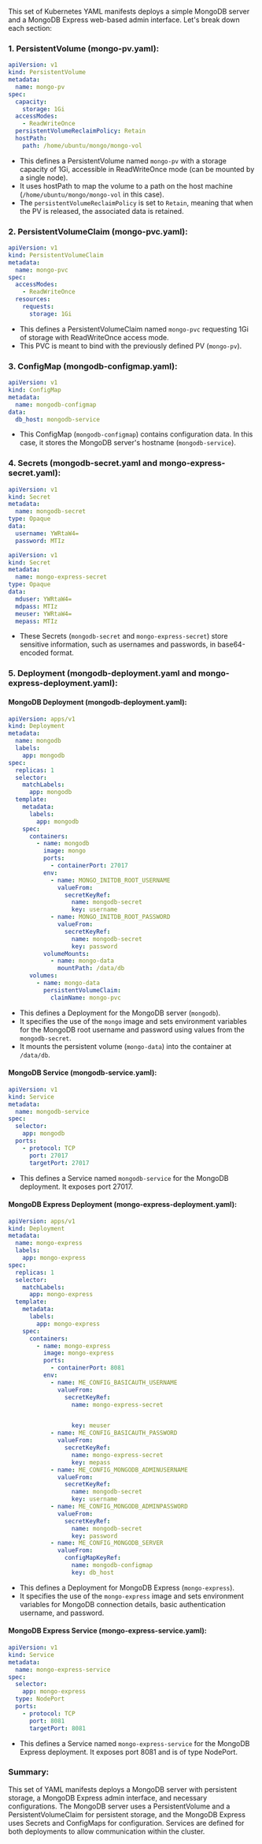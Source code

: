 This set of Kubernetes YAML manifests deploys a simple MongoDB server and a MongoDB Express web-based admin interface. Let's break down each section:

### 1. PersistentVolume (mongo-pv.yaml):

```yaml
apiVersion: v1
kind: PersistentVolume
metadata:
  name: mongo-pv
spec:
  capacity:
    storage: 1Gi
  accessModes:
    - ReadWriteOnce
  persistentVolumeReclaimPolicy: Retain
  hostPath:
    path: /home/ubuntu/mongo/mongo-vol
```

- This defines a PersistentVolume named `mongo-pv` with a storage capacity of 1Gi, accessible in ReadWriteOnce mode (can be mounted by a single node).
- It uses hostPath to map the volume to a path on the host machine (`/home/ubuntu/mongo/mongo-vol` in this case).
- The `persistentVolumeReclaimPolicy` is set to `Retain`, meaning that when the PV is released, the associated data is retained.

### 2. PersistentVolumeClaim (mongo-pvc.yaml):

```yaml
apiVersion: v1
kind: PersistentVolumeClaim
metadata:
  name: mongo-pvc
spec:
  accessModes:
    - ReadWriteOnce
  resources:
    requests:
      storage: 1Gi
```

- This defines a PersistentVolumeClaim named `mongo-pvc` requesting 1Gi of storage with ReadWriteOnce access mode.
- This PVC is meant to bind with the previously defined PV (`mongo-pv`).

### 3. ConfigMap (mongodb-configmap.yaml):

```yaml
apiVersion: v1
kind: ConfigMap
metadata:
  name: mongodb-configmap
data:
  db_host: mongodb-service
```

- This ConfigMap (`mongodb-configmap`) contains configuration data. In this case, it stores the MongoDB server's hostname (`mongodb-service`).

### 4. Secrets (mongodb-secret.yaml and mongo-express-secret.yaml):

```yaml
apiVersion: v1
kind: Secret
metadata:
  name: mongodb-secret
type: Opaque
data:
  username: YWRtaW4=
  password: MTIz

apiVersion: v1
kind: Secret
metadata:
  name: mongo-express-secret
type: Opaque
data:
  mduser: YWRtaW4=
  mdpass: MTIz
  meuser: YWRtaW4=
  mepass: MTIz
```

- These Secrets (`mongodb-secret` and `mongo-express-secret`) store sensitive information, such as usernames and passwords, in base64-encoded format.

### 5. Deployment (mongodb-deployment.yaml and mongo-express-deployment.yaml):

#### MongoDB Deployment (mongodb-deployment.yaml):

```yaml
apiVersion: apps/v1
kind: Deployment
metadata:
  name: mongodb
  labels:
    app: mongodb
spec:
  replicas: 1
  selector:
    matchLabels:
      app: mongodb
  template:
    metadata:
      labels:
        app: mongodb
    spec:
      containers:
        - name: mongodb
          image: mongo
          ports:
            - containerPort: 27017
          env:
            - name: MONGO_INITDB_ROOT_USERNAME
              valueFrom:
                secretKeyRef:
                  name: mongodb-secret
                  key: username
            - name: MONGO_INITDB_ROOT_PASSWORD
              valueFrom:
                secretKeyRef:
                  name: mongodb-secret
                  key: password
          volumeMounts:
            - name: mongo-data
              mountPath: /data/db
      volumes:
        - name: mongo-data
          persistentVolumeClaim:
            claimName: mongo-pvc
```

- This defines a Deployment for the MongoDB server (`mongodb`).
- It specifies the use of the `mongo` image and sets environment variables for the MongoDB root username and password using values from the `mongodb-secret`.
- It mounts the persistent volume (`mongo-data`) into the container at `/data/db`.

#### MongoDB Service (mongodb-service.yaml):

```yaml
apiVersion: v1
kind: Service
metadata:
  name: mongodb-service
spec:
  selector:
    app: mongodb
  ports:
    - protocol: TCP
      port: 27017
      targetPort: 27017
```

- This defines a Service named `mongodb-service` for the MongoDB deployment. It exposes port 27017.

#### MongoDB Express Deployment (mongo-express-deployment.yaml):

```yaml
apiVersion: apps/v1
kind: Deployment
metadata:
  name: mongo-express
  labels:
    app: mongo-express
spec:
  replicas: 1
  selector:
    matchLabels:
      app: mongo-express
  template:
    metadata:
      labels:
        app: mongo-express
    spec:
      containers:
        - name: mongo-express
          image: mongo-express
          ports:
            - containerPort: 8081
          env:
            - name: ME_CONFIG_BASICAUTH_USERNAME
              valueFrom:
                secretKeyRef:
                  name: mongo-express-secret


                  key: meuser
            - name: ME_CONFIG_BASICAUTH_PASSWORD
              valueFrom:
                secretKeyRef:
                  name: mongo-express-secret
                  key: mepass
            - name: ME_CONFIG_MONGODB_ADMINUSERNAME
              valueFrom:
                secretKeyRef:
                  name: mongodb-secret
                  key: username
            - name: ME_CONFIG_MONGODB_ADMINPASSWORD
              valueFrom:
                secretKeyRef:
                  name: mongodb-secret
                  key: password
            - name: ME_CONFIG_MONGODB_SERVER
              valueFrom:
                configMapKeyRef:
                  name: mongodb-configmap
                  key: db_host
```

- This defines a Deployment for MongoDB Express (`mongo-express`).
- It specifies the use of the `mongo-express` image and sets environment variables for MongoDB connection details, basic authentication username, and password.

#### MongoDB Express Service (mongo-express-service.yaml):

```yaml
apiVersion: v1
kind: Service
metadata:
  name: mongo-express-service
spec:
  selector:
    app: mongo-express
  type: NodePort
  ports:
    - protocol: TCP
      port: 8081
      targetPort: 8081
```

- This defines a Service named `mongo-express-service` for the MongoDB Express deployment. It exposes port 8081 and is of type NodePort.

### Summary:

This set of YAML manifests deploys a MongoDB server with persistent storage, a MongoDB Express admin interface, and necessary configurations. The MongoDB server uses a PersistentVolume and a PersistentVolumeClaim for persistent storage, and the MongoDB Express uses Secrets and ConfigMaps for configuration. Services are defined for both deployments to allow communication within the cluster.
